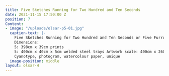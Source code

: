 ```yaml
---
title: Five Sketches Running for Two Hundred and Ten Seconds
date: 2021-11-15 17:50:00 Z
position: 7
Content:
- image: "/uploads/olsar-p5-01.jpg"
  caption-text: |-
    Five Sketches Running for Two Hundred and Ten Seconds or Five Furrows, 2020
    Dimensions:
    5: 398cm x 39cm prints
    5: 400cm x 40cm x 5cm welded steel trays Artwork scale: 400cm x 260cm
    Cyanotype, photogram, watercolour paper, unique
  image-position: middle
layout: olsar-4
---
```


